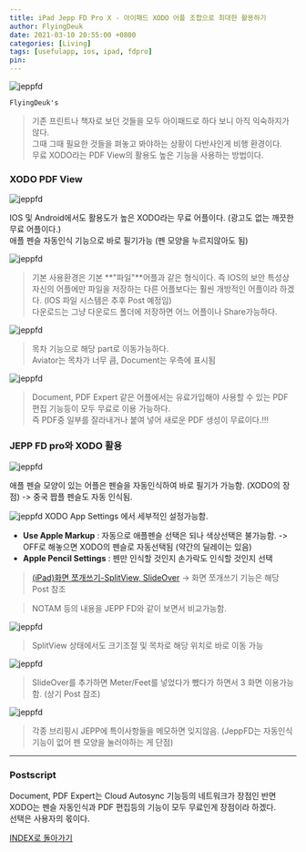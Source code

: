 ```yaml
---
title: iPad Jepp FD Pro X - 아이패드 XODO 어플 조합으로 최대한 활용하기
author: FlyingDeuk
date: 2021-03-10 20:55:00 +0800
categories: [Living]
tags: [usefulapp, ios, ipad, fdpro]
pin:
---
```


![jeppfd](/img/living/jeppfd/jeppfd0.jpg)

`FlyingDeuk's`
> 기존 프린트나 책자로 보던 것들을 모두 아이패드로 하다 보니 아직 익숙하지가 않다. <br>
그때 그때 필요한 것들을 펴놓고 봐야하는 상황이 다반사인게 비행 환경이다. <br>
무료 XODO라는 PDF View의 활용도 높은 기능을 사용하는 방법이다.

### XODO PDF View
![jeppfd](/img/living/jeppfd/jeppfd1.jpg)

IOS 및 Android에서도 활용도가 높은 XODO라는 무료 어플이다. (광고도 없는 깨끗한 무료 어플이다.) <br>
애플 펜슬 자동인식 기능으로 바로 필기가능 (펜 모양을 누르지않아도 됨)

![jeppfd](/img/living/jeppfd/jeppfd2.jpg)
>기본 사용환경은 기본 **"파일"**어플과 같은 형식이다. 즉 IOS의 보안 특성상 자신의 어플에만 파일을 저장하는 다른 어플보다는 훨씬 개방적인 어플이라 하겠다. (IOS 파일 시스템은 추후 Post 예정임) <br>
다운로드는 그냥 다운로드 폴더에 저장하면 어느 어플이나 Share가능하다.

![jeppfd](/img/living/jeppfd/jeppfd3.jpg)
>목차 기능으로 해당 part로 이동가능하다. <br>
Aviator는 목차가 너무 큼, Document는 우측에 표시됨

![jeppfd](/img/living/jeppfd/jeppfd4.jpg)
>Document, PDF Expert 같은 어플에서는 유료가입해야 사용할 수 있는 PDF 편집 기능등이 모두 무료로 이용 가능하다. <br>
즉 PDF중 일부를 잘라내거나 붙여 넣어 새로운 PDF 생성이 무료이다.!!!

### JEPP FD pro와 XODO 활용
![jeppfd](/img/living/jeppfd/jeppfd5.jpg)

애플 펜슬 모양이 있는 어플은 펜슬을 자동인식하여 바로 필기가 가능함. (XODO의 장점) -> 중국 짭플 펜슬도 자동 인식됨.

![jeppfd](/img/living/jeppfd/jeppfd5-1.jpg)
XODO App Settings 에서 세부적인 설정가능함.
- **Use Apple Markup** : 자동으로 애플펜슬 선택은 되나 색상선택은 불가능함. -> OFF로 해놓으면 XODO의 펜슬로 자동선택됨 (약간의 딜레이는 있음) <br>
- **Apple Pencil Settings** : 펜만 인식할 것인지 손가락도 인식할 것인지 선택

>[(iPad)화면 쪼개쓰기-SplitView, SlideOver](/posts/IpadView/) -> 화면 쪼개쓰기 기능은 해당 Post 참조

> NOTAM 등의 내용을 JEPP FD와 같이 보면서 비교가능함.

![jeppfd](/img/living/jeppfd/jeppfd6.jpg)
>SplitView 상태에서도 크기조절 및 목차로 해당 위치로 바로 이동 가능

![jeppfd](/img/living/jeppfd/jeppfd7.jpg)
>SlideOver를 추가하면 Meter/Feet를 넣었다가 뺐다가 하면서 3 화면 이용가능함. (상기 Post 참조)

![jeppfd](/img/living/jeppfd/jeppfd8.jpg)
>각종 브리핑시 JEPP에 특이사항들을 메모하면 잊지않음. (JeppFD는 자동인식기능이 없어 펜 모양을 눌러야하는 게 단점)

--------

### Postscript
Document, PDF Expert는 Cloud Autosync 기능등의 네트워크가 장점인 반면 XODO는 펜슬 자동인식과 PDF 편집등의 기능이 모두 무료인게 장점이라 하겠다. <br>
선택은 사용자의 몫이다.

[INDEX로 돌아가기](/posts/Ipad/)
